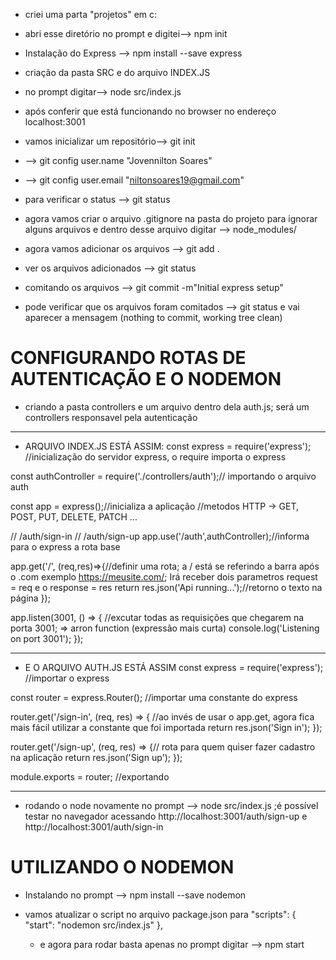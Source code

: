 - criei uma parta "projetos" em c:
- abri esse diretório no prompt e digitei--> npm init
- Instalação do Express --> npm install --save express
- criação da pasta SRC e do arquivo INDEX.JS 
- no prompt digitar--> node src/index.js
- após conferir que está funcionando no browser no endereço localhost:3001

- vamos inicializar um repositório--> git init
- -->  git config user.name "Jovennilton Soares"
- --> git config user.email "niltonsoares19@gmail.com"
- para verificar o status --> git status
- agora vamos criar o arquivo .gitignore na pasta do projeto para ignorar alguns arquivos e dentro desse arquivo digitar --> node_modules/ 
- agora vamos adicionar os arquivos --> git add .
- ver os arquivos adicionados --> git status
- comitando os arquivos --> git commit -m"Initial express setup"
- pode verificar que os arquivos foram comitados --> git status
e vai aparecer a mensagem (nothing to commit, working tree clean)

# CONFIGURANDO ROTAS DE AUTENTICAÇÃO E O NODEMON
- criando a pasta controllers e um arquivo dentro dela auth.js; será um controllers responsavel pela autenticação
--------------------
- ARQUIVO INDEX.JS ESTÁ ASSIM:
const express = require('express'); //inicialização do servidor express, o require importa o express

const authController = require('./controllers/auth');// importando o arquivo auth

const app = express();//inicializa a aplicação
//metodos HTTP -> GET, POST, PUT, DELETE, PATCH ...

// /auth/sign-in
// /auth/sign-up
app.use('/auth',authController);//informa para o express a rota base 

app.get('/', (req,res)=>{//definir uma rota; a / está se referindo a barra após o .com exemplo https://meusite.com/; Irá receber dois parametros request = req e o response = res
    return res.json('Api running...');//retorno o texto na página
});

app.listen(3001, () => { //excutar todas as requisições que chegarem na porta 3001; => arron function (expressão mais curta)
    console.log('Listening on port 3001');
});

-------------
- E O ARQUIVO AUTH.JS ESTÁ ASSIM
const express = require('express'); //importar o express

const router = express.Router(); //importar uma constante do express

router.get('/sign-in', (req, res) => { //ao invés de usar o app.get, agora fica mais fácil utilizar a constante que foi importada
    return res.json('Sign in');
});

router.get('/sign-up', (req, res) => {// rota para quem quiser fazer cadastro na aplicação
    return res.json('Sign up');
});

module.exports = router; //exportando 

--------------
- rodando o node novamente no prompt --> node src/index.js ;é possível testar no navegador acessando http://localhost:3001/auth/sign-up e http://localhost:3001/auth/sign-in


# UTILIZANDO O NODEMON
- Instalando no prompt --> npm install --save nodemon

- vamos atualizar o script no arquivo package.json para 
 "scripts": {
    "start": "nodemon src/index.js"
  },

  - e agora para rodar basta apenas no prompt digitar --> npm start

  